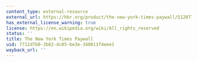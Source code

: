 ```yaml
---
content_type: external-resource
external_url: https://hbr.org/product/the-new-york-times-paywall/512077-PDF-ENG
has_external_license_warning: true
license: https://en.wikipedia.org/wiki/All_rights_reserved
status: ''
title: The New York Times Paywall
uid: 7712d7b0-3b82-4c05-be3e-340811f4eee1
wayback_url: ''
---
```

